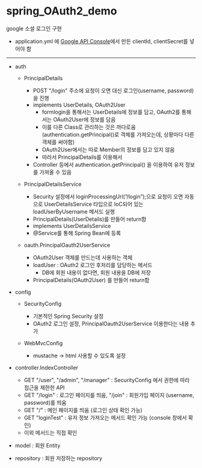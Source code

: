 # spring_OAuth2_demo
google 소셜 로그인 구현
- application.yml 에 [Google API Console](https://console.cloud.google.com/apis)에서 만든 clientId, clientSecret를 넣어야 함
---
- auth
  - PrincipalDetails
    - POST "/login" 주소에 요청이 오면 대신 로그인(username, password) 을 진행
    - implements UserDetails, OAuth2User
      - formlogin을 통해서는 UserDetails에 정보를 담고, OAuth2를 통해서는 OAuth2User에 정보를 담음
      - 이를 다른 Class로 관리하는 것은 까다로움 (authentication.getPrincipal()로 객체를 가져오는데, 상황마다 다른 객체를 써야함)
      - OAuth2User에서는 따로 Member의 정보를 담고 있지 않음
      - 따라서 PrincipalDetails를 이용해서
    - Controller 등에서 authentication.getPrincipal() 을 이용하여 유저 정보를 가져올 수 있음
  
  - PrincipalDetailsService
    - Security 설정에서 loginProcessingUrl(”/login”);으로 요청이 오면 자동으로 UserDetailsService 타입으로 IoC되어 있는 loadUserByUsername 메서드 실행
    - PrincipalDetails(UserDetails)를 만들어 return함 
    - implements UserDetailsService
    - @Service를 통해 Spring Bean에 등록
  
  - oauth.PrincipalOauth2UserService
    - OAuth2User 객체를 만드는데 사용하는 객체
    - loadUser : OAuth2 로그인 후처리를 담당하는 메서드
      - DB에 회원 내용이 없다면, 회원 내용을 DB에 저장
    - PrincipalDetails(OAuth2User) 를 만들어 return함

- config
  - SecurityConfig
    - 기본적인 Spring Security 설정
    - OAuth2 로그인 설정, PrincipalOauth2UserService 이용한다는 내용 추가

  - WebMvcConfig
    - mustache → html 사용할 수 있도록 설정

- controller.IndexController
  - GET "/user", "/admin", "/manager" : SecurityConfig 에서 권한에 따라 접근을 제한한 API
  - GET "/login" : 로그인 페이지를 띄움, "/join" : 회원가입 페이지 (username, password)를 띄움
  - GET "/" : 메인 페이지를 띄움 (로그인 상태 확인 가능)
  - GET "loginTest" : 유저 정보 가져오는 메서드 확인 가능 (console 창에서 확인)
  - 이외 메서드는 직접 확인

- model : 회원 Entity
- repository : 회원 저장하는 repository
